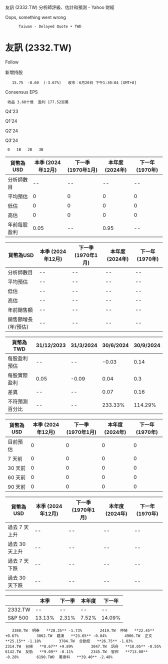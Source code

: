 























































































友訊 (2332.TW) 分析師評級、估計和預測 - Yahoo 財經

  

Oops, something went wrong

          Taiwan - Delayed Quote • TWD  
# 友訊 (2332.TW)

   Follow      

新增持股

       15.75  -0.60  (-3.67%)   收市：6月20日 下午1:30:04 [GMT+8]               

Consensus EPS

     收益 3.68十億  盈利 177.52百萬    

Q4'23

  

Q1'24

  

Q2'24

  

Q3'24

     0   1B   2B   3B                 

| 貨幣為USD | 本季 (2024年12月) | 下一季 (1970年1月) | 本年度 (2024年) | 下一年 (1970年) |
| --- | --- | --- | --- | --- |
| 分析師數目 | -- | -- | -- | -- |
| 平均預估 | 0 | 0 | 0 | 0 |
| 低估 | 0 | 0 | 0 | 0 |
| 高估 | 0 | 0 | 0 | 0 |
| 年前每股盈利 | 0.05 | -- | 0.95 | -- |

  

| 貨幣為USD | 本季 (2024年12月) | 下一季 (1970年1月) | 本年度 (2024年) | 下一年 (1970年) |
| --- | --- | --- | --- | --- |
| 分析師數目 | -- | -- | -- | -- |
| 平均預估 | -- | -- | -- | -- |
| 低估 | -- | -- | -- | -- |
| 高估 | -- | -- | -- | -- |
| 年前銷售額 | -- | -- | -- | -- |
| 銷售額增長 (年/預估) | -- | -- | -- | -- |

   

| 貨幣為TWD | 31/12/2023 | 31/3/2024 | 30/6/2024 | 30/9/2024 |
| --- | --- | --- | --- | --- |
| 每股盈利預估 | -- | -- | -0.03 | 0.14 |
| 每股實際盈利 | 0.05 | -0.09 | 0.04 | 0.3 |
| 差異 | -- | -- | 0.07 | 0.16 |
| 不符預測百分比 | -- | -- | 233.33% | 114.29% |

  

| 貨幣為USD | 本季 (2024年12月) | 下一季 (1970年1月) | 本年度 (2024年) | 下一年 (1970年) |
| --- | --- | --- | --- | --- |
| 目前預估 | 0 | 0 | 0 | 0 |
| 7 天前 | 0 | 0 | 0 | 0 |
| 30 天前 | 0 | 0 | 0 | 0 |
| 60 天前 | 0 | 0 | 0 | 0 |
| 90 天前 | 0 | 0 | 0 | 0 |

  

| 貨幣為USD | 本季 (2024年12月) | 下一季 (1970年1月) | 本年度 (2024年) | 下一年 (1970年) |
| --- | --- | --- | --- | --- |
| 過去 7 天上升 | -- | -- | -- | -- |
| 過去 30 天上升 | -- | -- | -- | -- |
| 過去 7 天下跌 | -- | -- | -- | -- |
| 過去 30 天下跌 | -- | -- | -- | -- |

  

|  | 本季 | 下一季 | 本年度 | 下一年 |
| --- | --- | --- | --- | --- |
| 2332.TW | -- | -- | -- | -- |
| S&P 500 | 13.13% | 2.31% | 7.52% | 14.09% |

       3380.TW  明泰   **28.35** -1.73%        2419.TW  仲琦   **22.45** +0.67%        3062.TW  建漢   **23.65** -0.84%        4906.TW  正文   **25.15** -1.18%        3704.TW  合勤控   **26.75** -1.83%        2314.TW  台揚   **8.67** +9.89%        3047.TW  訊舟   **18.05** -0.55%        6142.TW  友勁   **9.09** -0.11%        2345.TW  智邦   **713.00** -0.28%        6190.TWO  萬泰科   **39.40** -2.48%           



